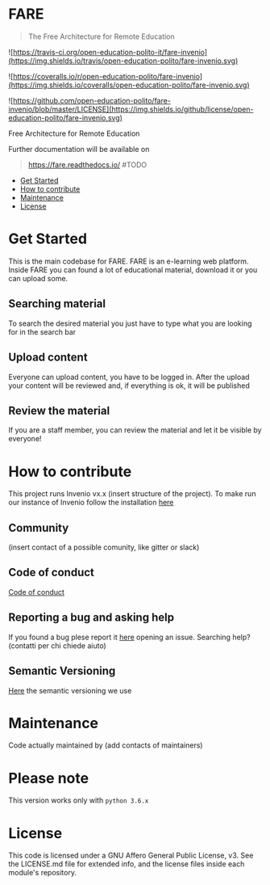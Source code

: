 
# FARE
> The Free Architecture for Remote Education

![https://travis-ci.org/open-education-polito-it/fare-invenio](https://img.shields.io/travis/open-education-polito/fare-invenio.svg)

![https://coveralls.io/r/open-education-polito/fare-invenio](https://img.shields.io/coveralls/open-education-polito/fare-invenio.svg)

![https://github.com/open-education-polito/fare-invenio/blob/master/LICENSE](https://img.shields.io/github/license/open-education-polito/fare-invenio.svg)

Free Architecture for Remote Education

Further documentation will be available on
> https://fare.readthedocs.io/ #TODO

- [Get Started](#get-started)
- [How to contribute](#how-to-contribute)
- [Maintenance](#Maintenance)
- [License](#license)

# Get Started

This is the main codebase for FARE. FARE is an e-learning web platform. Inside FARE you can found a lot of educational material, download it or you can upload some.

## Searching material
To search the desired material you just have to type what you are looking for in the search bar

## Upload content
Everyone can upload content, you have to be logged in. After the upload your content will be reviewed and, if everything is ok, it will be published

## Review the material
If you are a staff member, you can review the material and let it be visible by everyone!

# How to contribute

This project runs Invenio vx.x (insert structure of the project).
To make run our instance of Invenio follow the installation [here](https://invenio.readthedocs.io/en/latest/quickstart/quickstart.html)

## Community
(insert contact of a possible comunity, like gitter or slack)

## Code of conduct
[Code of conduct](https://www.contributor-covenant.org/)

## Reporting a bug and asking help

If you found a bug plese report it [here](https://github.com/open-education-polito/fare-invenio) opening an issue.
Searching help? (contatti per chi chiede aiuto)

## Semantic Versioning
[Here](https://semver.org/) the semantic versioning we use

# Maintenance

Code actually maintained by (add contacts of maintainers)

# Please note
This version works only with `python 3.6.x`

# License

This code is licensed under a GNU Affero General Public License, v3. See the LICENSE.md file for extended info, and the license files inside each module's repository.

